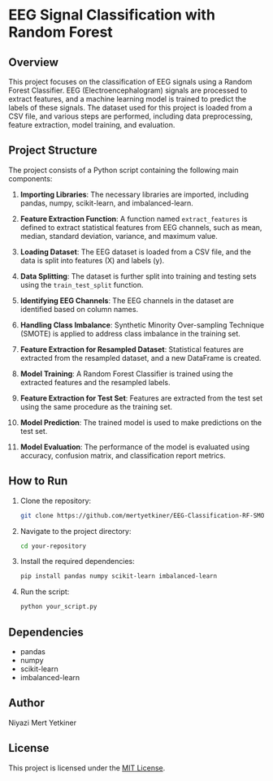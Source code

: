 # EEG Signal Classification with Random Forest

## Overview

This project focuses on the classification of EEG signals using a Random Forest Classifier. EEG (Electroencephalogram) signals are processed to extract features, and a machine learning model is trained to predict the labels of these signals. The dataset used for this project is loaded from a CSV file, and various steps are performed, including data preprocessing, feature extraction, model training, and evaluation.

## Project Structure

The project consists of a Python script containing the following main components:

1. **Importing Libraries**: The necessary libraries are imported, including pandas, numpy, scikit-learn, and imbalanced-learn.

2. **Feature Extraction Function**: A function named `extract_features` is defined to extract statistical features from EEG channels, such as mean, median, standard deviation, variance, and maximum value.

3. **Loading Dataset**: The EEG dataset is loaded from a CSV file, and the data is split into features (X) and labels (y).

4. **Data Splitting**: The dataset is further split into training and testing sets using the `train_test_split` function.

5. **Identifying EEG Channels**: The EEG channels in the dataset are identified based on column names.

6. **Handling Class Imbalance**: Synthetic Minority Over-sampling Technique (SMOTE) is applied to address class imbalance in the training set.

7. **Feature Extraction for Resampled Dataset**: Statistical features are extracted from the resampled dataset, and a new DataFrame is created.

8. **Model Training**: A Random Forest Classifier is trained using the extracted features and the resampled labels.

9. **Feature Extraction for Test Set**: Features are extracted from the test set using the same procedure as the training set.

10. **Model Prediction**: The trained model is used to make predictions on the test set.

11. **Model Evaluation**: The performance of the model is evaluated using accuracy, confusion matrix, and classification report metrics.

## How to Run

1. Clone the repository:

   ```bash
   git clone https://github.com/mertyetkiner/EEG-Classification-RF-SMOTE.git
   ```

2. Navigate to the project directory:

   ```bash
   cd your-repository
   ```

3. Install the required dependencies:

   ```bash
   pip install pandas numpy scikit-learn imbalanced-learn
   ```

4. Run the script:

   ```bash
   python your_script.py
   ```

## Dependencies

- pandas
- numpy
- scikit-learn
- imbalanced-learn

## Author

Niyazi Mert Yetkiner

## License

This project is licensed under the [MIT License](LICENSE).
